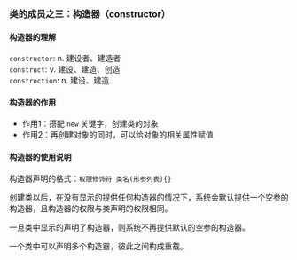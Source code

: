 ### 类的成员之三：构造器（constructor）

#### 构造器的理解
`constructor`: n. 建设者、建造者 <br>
`construct`: v. 建设、建造、创造 <br>
`construction`: n. 建设、建造 <br>

#### 构造器的作用
* 作用1：搭配 `new` 关键字，创建类的对象
* 作用2：再创建对象的同时，可以给对象的相关属性赋值

#### 构造器的使用说明
构造器声明的格式：`权限修饰符 类名(形参列表){}`

创建类以后，在没有显示的提供任何构造器的情况下，系统会默认提供一个空参的构造器，且构造器的权限与类声明的权限相同。

一旦类中显示的声明了构造器，则系统不再提供默认的空参的构造器。

一个类中可以声明多个构造器，彼此之间构成重载。

